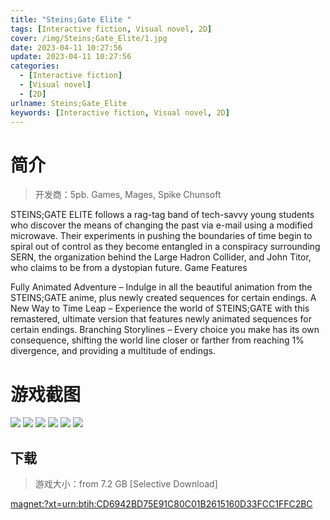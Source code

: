 ```yaml
---
title: "Steins;Gate Elite "
tags: [Interactive fiction, Visual novel, 2D]
cover: /img/Steins;Gate_Elite/1.jpg
date: 2023-04-11 10:27:56
update: 2023-04-11 10:27:56
categories: 
  - [Interactive fiction]
  - [Visual novel]
  - [2D]
urlname: Steins;Gate_Elite
keywords: [Interactive fiction, Visual novel, 2D]
---
```

# 简介

> 开发商：5pb. Games, Mages, Spike Chunsoft

STEINS;GATE ELITE follows a rag-tag band of tech-savvy young students who discover the means of changing the past via e-mail using a modified microwave. Their experiments in pushing the boundaries of time begin to spiral out of control as they become entangled in a conspiracy surrounding SERN, the organization behind the Large Hadron Collider, and John Titor, who claims to be from a dystopian future.
Game Features

Fully Animated Adventure – Indulge in all the beautiful animation from the STEINS;GATE anime, plus newly created sequences for certain endings.
A New Way to Time Leap – Experience the world of STEINS;GATE with this remastered, ultimate version that features newly animated sequences for certain endings.
Branching Storylines – Every choice you make has its own consequence, shifting the world line closer or farther from reaching 1% divergence, and providing a multitude of endings.

# 游戏截图

![](/img/Steins;Gate_Elite/2.jpg)
![](/img/Steins;Gate_Elite/3.jpg)
![](/img/Steins;Gate_Elite/4.jpg)
![](/img/Steins;Gate_Elite/5.jpg)
![](/img/Steins;Gate_Elite/6.jpg)
![](/img/Steins;Gate_Elite/7.jpg)


## 下载

> 游戏大小：from 7.2 GB [Selective Download]

[magnet:?xt=urn:btih:CD6942BD75E91C80C01B2615160D33FCC1FFC2BC](magnet:?xt=urn:btih:CD6942BD75E91C80C01B2615160D33FCC1FFC2BC)